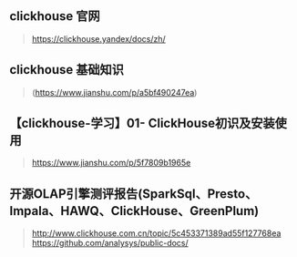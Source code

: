 

## clickhouse 官网
> https://clickhouse.yandex/docs/zh/

## clickhouse 基础知识  
> (https://www.jianshu.com/p/a5bf490247ea)

## 【clickhouse-学习】01- ClickHouse初识及安装使用  
> https://www.jianshu.com/p/5f7809b1965e

## 开源OLAP引擎测评报告(SparkSql、Presto、Impala、HAWQ、ClickHouse、GreenPlum)
> http://www.clickhouse.com.cn/topic/5c453371389ad55f127768ea  
> https://github.com/analysys/public-docs/
